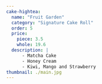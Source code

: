 ```yaml
---
cake-hightea:
  name: "Fruit Garden"
  category: "Signature Cake Roll"
  order: 5
  price:
    piece: 3.5
    whole: 19.6
  description: |
      - Matcha Cake
      - Honey Cream
      - Kiwi, Mango and Strawberry
thumbnail: ./main.jpg
---
```

